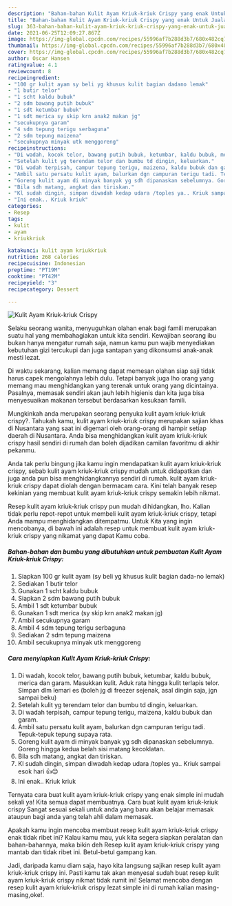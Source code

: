 ```yaml
---
description: "Bahan-bahan Kulit Ayam Kriuk-kriuk Crispy yang enak Untuk Jualan"
title: "Bahan-bahan Kulit Ayam Kriuk-kriuk Crispy yang enak Untuk Jualan"
slug: 363-bahan-bahan-kulit-ayam-kriuk-kriuk-crispy-yang-enak-untuk-jualan
date: 2021-06-25T12:09:27.867Z
image: https://img-global.cpcdn.com/recipes/55996af7b288d3b7/680x482cq70/kulit-ayam-kriuk-kriuk-crispy-foto-resep-utama.jpg
thumbnail: https://img-global.cpcdn.com/recipes/55996af7b288d3b7/680x482cq70/kulit-ayam-kriuk-kriuk-crispy-foto-resep-utama.jpg
cover: https://img-global.cpcdn.com/recipes/55996af7b288d3b7/680x482cq70/kulit-ayam-kriuk-kriuk-crispy-foto-resep-utama.jpg
author: Oscar Hansen
ratingvalue: 4.1
reviewcount: 8
recipeingredient:
- "100 gr kulit ayam sy beli yg khusus kulit bagian dadano lemak"
- "1 butir telor"
- "1 scht kaldu bubuk"
- "2 sdm bawang putih bubuk"
- "1 sdt ketumbar bubuk"
- "1 sdt merica sy skip krn anak2 makan jg"
- "secukupnya garam"
- "4 sdm tepung terigu serbaguna"
- "2 sdm tepung maizena"
- "secukupnya minyak utk menggoreng"
recipeinstructions:
- "Di wadah, kocok telor, bawang putih bubuk, ketumbar, kaldu bubuk, merica dan garam. Masukkan kulit. Aduk rata hingga kulit terlapis telor. Simpan dlm lemari es (boleh jg di freezer sejenak, asal dingin saja, jgn sampai beku)"
- "Setelah kulit yg terendam telor dan bumbu td dingin, keluarkan."
- "Di wadah terpisah, campur tepung terigu, maizena, kaldu bubuk dan garam."
- "Ambil satu persatu kulit ayam, balurkan dgn campuran terigu tadi. Tepuk-tepuk tepung supaya rata."
- "Goreng kulit ayam di minyak banyak yg sdh dipanaskan sebelumnya. Goreng hingga kedua belah sisi matang kecoklatan."
- "Bila sdh matang, angkat dan tiriskan."
- "Kl sudah dingin, simpan diwadah kedap udara /toples ya.. Kriuk sampai esok hari 👍😊"
- "Ini enak.. Kriuk kriuk"
categories:
- Resep
tags:
- kulit
- ayam
- kriukkriuk

katakunci: kulit ayam kriukkriuk 
nutrition: 268 calories
recipecuisine: Indonesian
preptime: "PT19M"
cooktime: "PT42M"
recipeyield: "3"
recipecategory: Dessert

---
```



![Kulit Ayam Kriuk-kriuk Crispy](https://img-global.cpcdn.com/recipes/55996af7b288d3b7/680x482cq70/kulit-ayam-kriuk-kriuk-crispy-foto-resep-utama.jpg)

Selaku seorang wanita, menyuguhkan olahan enak bagi famili merupakan suatu hal yang membahagiakan untuk kita sendiri. Kewajiban seorang ibu bukan hanya mengatur rumah saja, namun kamu pun wajib menyediakan kebutuhan gizi tercukupi dan juga santapan yang dikonsumsi anak-anak mesti lezat.

Di waktu  sekarang, kalian memang dapat memesan olahan siap saji tidak harus capek mengolahnya lebih dulu. Tetapi banyak juga lho orang yang memang mau menghidangkan yang terenak untuk orang yang dicintainya. Pasalnya, memasak sendiri akan jauh lebih higienis dan kita juga bisa menyesuaikan makanan tersebut berdasarkan kesukaan famili. 



Mungkinkah anda merupakan seorang penyuka kulit ayam kriuk-kriuk crispy?. Tahukah kamu, kulit ayam kriuk-kriuk crispy merupakan sajian khas di Nusantara yang saat ini digemari oleh orang-orang di hampir setiap daerah di Nusantara. Anda bisa menghidangkan kulit ayam kriuk-kriuk crispy hasil sendiri di rumah dan boleh dijadikan camilan favoritmu di akhir pekanmu.

Anda tak perlu bingung jika kamu ingin mendapatkan kulit ayam kriuk-kriuk crispy, sebab kulit ayam kriuk-kriuk crispy mudah untuk didapatkan dan juga anda pun bisa menghidangkannya sendiri di rumah. kulit ayam kriuk-kriuk crispy dapat diolah dengan bermacam cara. Kini telah banyak resep kekinian yang membuat kulit ayam kriuk-kriuk crispy semakin lebih nikmat.

Resep kulit ayam kriuk-kriuk crispy pun mudah dihidangkan, lho. Kalian tidak perlu repot-repot untuk membeli kulit ayam kriuk-kriuk crispy, tetapi Anda mampu menghidangkan ditempatmu. Untuk Kita yang ingin mencobanya, di bawah ini adalah resep untuk membuat kulit ayam kriuk-kriuk crispy yang nikamat yang dapat Kamu coba.

<!--inarticleads1-->

##### Bahan-bahan dan bumbu yang dibutuhkan untuk pembuatan Kulit Ayam Kriuk-kriuk Crispy:

1. Siapkan 100 gr kulit ayam (sy beli yg khusus kulit bagian dada-no lemak)
1. Sediakan 1 butir telor
1. Gunakan 1 scht kaldu bubuk
1. Siapkan 2 sdm bawang putih bubuk
1. Ambil 1 sdt ketumbar bubuk
1. Gunakan 1 sdt merica (sy skip krn anak2 makan jg)
1. Ambil secukupnya garam
1. Ambil 4 sdm tepung terigu serbaguna
1. Sediakan 2 sdm tepung maizena
1. Ambil secukupnya minyak utk menggoreng




<!--inarticleads2-->

##### Cara menyiapkan Kulit Ayam Kriuk-kriuk Crispy:

1. Di wadah, kocok telor, bawang putih bubuk, ketumbar, kaldu bubuk, merica dan garam. Masukkan kulit. Aduk rata hingga kulit terlapis telor. Simpan dlm lemari es (boleh jg di freezer sejenak, asal dingin saja, jgn sampai beku)
1. Setelah kulit yg terendam telor dan bumbu td dingin, keluarkan.
1. Di wadah terpisah, campur tepung terigu, maizena, kaldu bubuk dan garam.
1. Ambil satu persatu kulit ayam, balurkan dgn campuran terigu tadi. Tepuk-tepuk tepung supaya rata.
1. Goreng kulit ayam di minyak banyak yg sdh dipanaskan sebelumnya. Goreng hingga kedua belah sisi matang kecoklatan.
1. Bila sdh matang, angkat dan tiriskan.
1. Kl sudah dingin, simpan diwadah kedap udara /toples ya.. Kriuk sampai esok hari 👍😊
1. Ini enak.. Kriuk kriuk




Ternyata cara buat kulit ayam kriuk-kriuk crispy yang enak simple ini mudah sekali ya! Kita semua dapat membuatnya. Cara buat kulit ayam kriuk-kriuk crispy Sangat sesuai sekali untuk anda yang baru akan belajar memasak ataupun bagi anda yang telah ahli dalam memasak.

Apakah kamu ingin mencoba membuat resep kulit ayam kriuk-kriuk crispy enak tidak ribet ini? Kalau kamu mau, yuk kita segera siapkan peralatan dan bahan-bahannya, maka bikin deh Resep kulit ayam kriuk-kriuk crispy yang mantab dan tidak ribet ini. Betul-betul gampang kan. 

Jadi, daripada kamu diam saja, hayo kita langsung sajikan resep kulit ayam kriuk-kriuk crispy ini. Pasti kamu tak akan menyesal sudah buat resep kulit ayam kriuk-kriuk crispy nikmat tidak rumit ini! Selamat mencoba dengan resep kulit ayam kriuk-kriuk crispy lezat simple ini di rumah kalian masing-masing,oke!.

